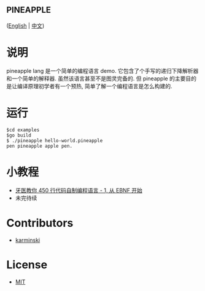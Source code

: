 PINEAPPLE
---------

([English](./README.md) | [中文](./README-zh-CN.md))


# 说明

pineapple lang 是一个简单的编程语言 demo. 它包含了个手写的递归下降解析器和一个简单的解释器. 虽然该语言甚至不是图灵完备的. 但 pineapple 的主要目的是让编译原理初学者有一个预热, 简单了解一个编程语言是怎么构建的.  


# 运行

```terminal
$cd examples
$go build
$ ./pineapple hello-world.pineapple
pen pineapple apple pen.

```

# 小教程

- [牙医教你 450 行代码自制编程语言 - 1, 从 EBNF 开始](./DOCUMENTS/tutorial-1-start-with-ebnf.md)
- 未完待续

# Contributors

- [karminski](https://github.com/karminski)

# License

- [MIT](./LICENSE)
